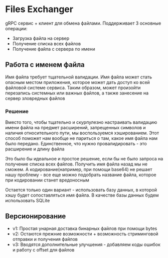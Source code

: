 # Files Exchanger
gRPC сервис + клиент для обмена файлами. Поддерживает 3 основные операции:
- Загрузка файла на сервер
- Получение списка всех файлов
- Получение файла с сервера по имени

## Работа с именем файла
Имя файла требует тщательной валидации. Имя файла может стать опасным местом приложения, которое может дать доступ ко всей файловой системе сервиса. Таким образом, может произойти перезапись системных или важных файлов, а также занесение на сервер зловредных файлов
### Решение
Вместо того, чтобы тщательно и скурпулезно настраивать валидацию имени файла на предмет расширений, запрещенных символов и наличия относительного пути, мы воспользуемся хэшированием. Этот способ поможет нам вообще не париться о там, какое имя файла нам было передано. Единственное, что нужно провалидировать - это расширение и длину файла

Это было бы идеальное и простое решение, если бы не было запроса на получение списка всех файлов. Получить имя файла назад мы не сможем. А кодирование(например, при помощи base64) не решает нашу проблему - все еще можно подобрать название файла, которое при кодировании станет вредоносным

Остается только один вариант - использовать базу данных, в которой хэшу будет сопоставляться имя файла. В качестве базы данных будем использовать SQLite

## Версионирование
- v1: Простая унарная доставка бинарных файлов при помощи bytes
- v2: Остаются прежние возможности + возможность стриминговой отправки и получения файлов
- v3: Вводятся дополнительные улучшения - добавляем коды ошибок и работу с offset для файлов 